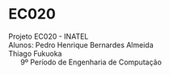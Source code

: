 # EC020
Projeto EC020 - INATEL
<br/>Alunos: Pedro Henrique Bernardes Almeida 
<br/>        Thiago Fukuoka
<br/>        9º Período de Engenharia de Computação
